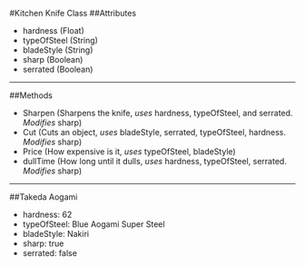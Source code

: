 #Kitchen Knife Class
##Attributes
- hardness (Float)
- typeOfSteel (String)
- bladeStyle (String)
- sharp (Boolean)
- serrated (Boolean)

---

##Methods
- Sharpen (Sharpens the knife, *uses* hardness, typeOfSteel, and serrated. *Modifies* sharp)
- Cut (Cuts an object, *uses* bladeStyle, serrated, typeOfSteel, hardness. *Modifies* sharp)
- Price (How expensive is it, *uses* typeOfSteel, bladeStyle)
- dullTime (How long until it dulls, *uses* hardness, typeOfSteel, serrated. *Modifies* sharp)

---

##Takeda Aogami
- hardness: 62
- typeOfSteel: Blue Aogami Super Steel
- bladeStyle: Nakiri
- sharp: true
- serrated: false
